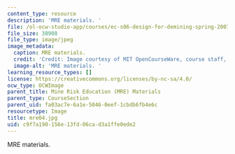 ```yaml
---
content_type: resource
description: 'MRE materials. '
file: /ol-ocw-studio-app/courses/ec-s06-design-for-demining-spring-2007/c9f7a190156e13fd06cad3a1ffe0ede2_mre04.jpg
file_size: 38908
file_type: image/jpeg
image_metadata:
  caption: MRE materials.
  credit: 'Credit: Image courtesy of MIT OpenCourseWare, course staff, and students.'
  image-alt: 'MRE materials. '
learning_resource_types: []
license: https://creativecommons.org/licenses/by-nc-sa/4.0/
ocw_type: OCWImage
parent_title: Mine Risk Education (MRE) Materials
parent_type: CourseSection
parent_uid: fa03ac7e-6a1e-5046-0eef-1cbdb6fb4e6c
resourcetype: Image
title: mre04.jpg
uid: c9f7a190-156e-13fd-06ca-d3a1ffe0ede2
---
```

MRE materials. 